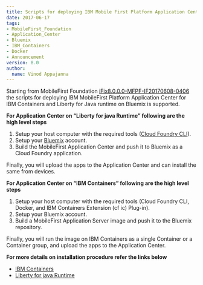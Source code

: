 ```yaml
---
title: Scripts for deploying IBM Mobile First Platform Application Center on Bluemix is released
date: 2017-06-17
tags:
- MobileFirst_Foundation
- Application_Center
- Bluemix
- IBM_Containers
- Docker
- Announcement
version: 8.0
author:
  name: Vinod Appajanna
---
```

Starting from MobileFirst Foundation [iFix8.0.0.0-MFPF-IF20170608-0406](https://mobilefirstplatform.ibmcloud.com/blog/2017/06/08/8-0-ifix-release/) the scripts for deploying IBM MobileFirst Platform Application Center for IBM Containers and Liberty for Java runtime on Bluemix is supported.


**For Application Center on “Liberty for java Runtime” following are the high level steps**


1. Setup your host computer with the required tools ([Cloud Foundry CLI](https://github.com/cloudfoundry/cli/releases)).
2. Setup your [Bluemix](https://console.bluemix.net) account.
3. Build the MobileFirst Application Center and push it to Bluemix as a Cloud Foundry application.

Finally, you will upload the apps to the Application Center and can install the same from devices.


**For Application Center on “IBM Containers” following are the high level steps**


1. Setup your host computer with the required tools (Cloud Foundry CLI, Docker, and IBM Containers Extension (cf ic) Plug-in).
2. Setup your Bluemix account.
3. Build a MobileFirst Application Server image and push it to the Bluemix repository.

Finally, you will run the image on IBM Containers as a single Container or a Container group, and upload the apps to the Application Center.

**For more details on installation procedure refer the links below**

* [IBM Containers](http://mobilefirstplatform.ibmcloud.com/tutorials/en/foundation/8.0/bluemix/mobilefirst-server-using-scripts/)
* [Liberty for java Runtime ](http://mobilefirstplatform.ibmcloud.com/tutorials/en/foundation/8.0/bluemix/mobilefirst-server-using-scripts-lbp/)
